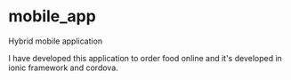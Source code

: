 # mobile_app
Hybrid mobile application

I have developed this application to order food online and it's developed in ionic framework and cordova. 
